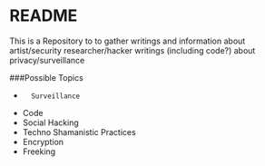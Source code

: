 README
======================================

This is a Repository to to gather writings and information about artist/security researcher/hacker writings (including code?) about privacy/surveillance

###Possible Topics 


*       Surveillance 
*	Code
*	Social Hacking 
*	Techno Shamanistic Practices
*	Encryption 
*	Freeking 
	
  

 


